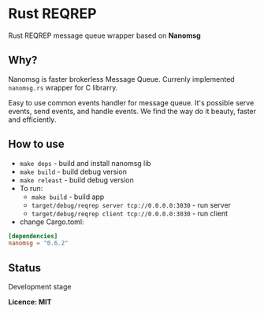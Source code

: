# Rust REQREP

Rust REQREP message queue wrapper based on **Nanomsg**

## Why?
Nanomsg is faster brokerless Message Queue.
Currenly implemented `nanomsg.rs` wrapper for C librarry.

Easy to use common events handler for message queue.
It's possible serve events, send events, and handle events.
We find the way do it beauty, faster and efficiently.

## How to use
* `make deps` - build and install nanomsg lib
* `make build` - build debug version
* `make releast` - build debug version
* To run:
  * `make build` - build app
  * `target/debug/reqrep server tcp://0.0.0.0:3030` - run server
  * `target/debug/reqrep client tcp://0.0.0.0:3030` - run client  
* change Cargo.toml:
```toml
[dependencies]
nanomsg = "0.6.2"
```

## Status
Development stage

**Licence: MIT**